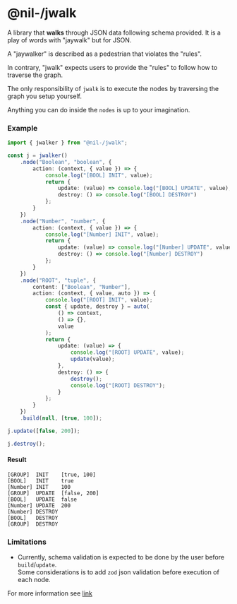 # @nil-/jwalk

A library that **walks** through JSON data following schema provided. It is a play of words with "jaywalk" but for JSON.

A "jaywalker" is described as a pedestrian that violates the "rules".

In contrary, "jwalk" expects users to provide the "rules" to follow how to traverse the graph.

The only responsibility of `jwalk` is to execute the nodes by traversing the graph you setup yourself.

Anything you can do inside the `nodes` is up to your imagination.

### Example

```ts
import { jwalker } from "@nil-/jwalk";

const j = jwalker()
    .node("Boolean", "boolean", {
        action: (context, { value }) => {
            console.log("[BOOL] INIT", value);
            return {
                update: (value) => console.log("[BOOL] UPDATE", value),
                destroy: () => console.log("[BOOL] DESTROY")
            };
        }
    })
    .node("Number", "number", {
        action: (context, { value }) => {
            console.log("[Number] INIT", value);
            return {
                update: (value) => console.log("[Number] UPDATE", value),
                destroy: () => console.log("[Number] DESTROY")
            };
        }
    })
    .node("ROOT", "tuple", {
        content: ["Boolean", "Number"],
        action: (context, { value, auto }) => {
            console.log("[ROOT] INIT", value);
            const { update, destroy } = auto(
                () => context,
                () => {},
                value
            );
            return {
                update: (value) => {
                    console.log("[ROOT] UPDATE", value);
                    update(value);
                },
                destroy: () => {
                    destroy();
                    console.log("[ROOT] DESTROY");
                }
            };
        }
    })
    .build(null, [true, 100]);

j.update([false, 200]);

j.destroy();
```

#### Result

```
[GROUP]  INIT    [true, 100]
[BOOL]   INIT    true
[Number] INIT    100
[GROUP]  UPDATE  [false, 200]
[BOOL]   UPDATE  false
[Number] UPDATE  200
[Number] DESTROY
[BOOL]   DESTROY
[GROUP]  DESTROY
```

### Limitations

-   Currently, schema validation is expected to be done by the user before `build`/`update`.<br/>
    Some considerations is to add `zod` json validation before execution of each node.

For more information see [link](https://mono-jwalk.vercel.app)

